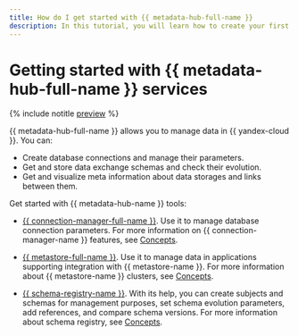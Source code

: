 ```yaml
---
title: How do I get started with {{ metadata-hub-full-name }}
description: In this tutorial, you will learn how to create your first connection and how to get started with a data registry.
---
```


# Getting started with {{ metadata-hub-full-name }} services
{% include notitle [preview](../../_includes/note-preview.md) %}

{{ metadata-hub-full-name }} allows you to manage data in {{ yandex-cloud }}. You can:

* Create database connections and manage their parameters.
* Get and store data exchange schemas and check their evolution.
* Get and visualize meta information about data storages and links between them.

Get started with {{ metadata-hub-name }} tools:

* [{{ connection-manager-full-name }}](connection-manager.md). Use it to manage database connection parameters. For more information on {{ connection-manager-name }} features, see [Concepts](../concepts/connection-manager.md).

* [{{ metastore-full-name }}](metastore.md). Use it to manage data in applications supporting integration with {{ metastore-name }}. For more information about {{ metastore-name }} clusters, see [Concepts](../concepts/metastore.md).

* [{{ schema-registry-name }}](schema-registry.md). With its help, you can create subjects and schemas for management purposes, set schema evolution parameters, add references, and compare schema versions. For more information about schema registry, see [Concepts](../concepts/schema-registry.md).
